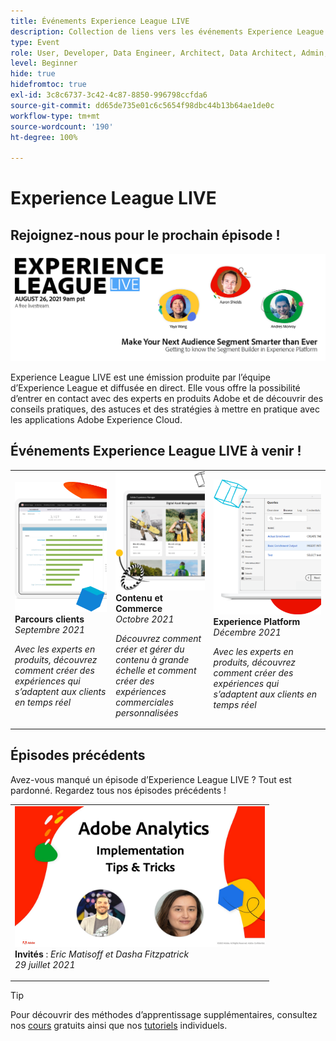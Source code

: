 ```yaml
---
title: Événements Experience League LIVE
description: Collection de liens vers les événements Experience League LIVE précédents
type: Event
role: User, Developer, Data Engineer, Architect, Data Architect, Admin, Leader
level: Beginner
hide: true
hidefromtoc: true
exl-id: 3c8c6737-3c42-4c87-8850-996798ccfda6
source-git-commit: dd65de735e01c6c5654f98dbc44b13b64ae1de0c
workflow-type: tm+mt
source-wordcount: '190'
ht-degree: 100%

---
```


# Experience League LIVE

## Rejoignez-nous pour le prochain épisode !

<a href="https://www.youtube.com/watch?v=rogVKsTFbWk"><img alt="en cliquant, vous serez redirigé vers la salle d’attente Experience League Live sur YouTube" src="assets/1440x492.png" /></a>

Experience League LIVE est une émission produite par l’équipe d’Experience League et diffusée en direct.  Elle vous offre la possibilité d’entrer en contact avec des experts en produits Adobe et de découvrir des conseils pratiques, des astuces et des stratégies à mettre en pratique avec les applications Adobe Experience Cloud.


## Événements Experience League LIVE à venir !

<table>
<tr>
  <td>
      <img alt="Content Services" src="./assets/journeys.png" />
     <div>
          <strong>Parcours clients</strong>
     </div>
     <div>
          <em>Septembre 2021</em>
     </div>
    <p>
    <em>Avec les experts en produits, découvrez comment créer des expériences qui s’adaptent aux clients en temps réel</em>
    <p>
  </td>
  <td>
      <img alt="Content Services" src="./assets/content.png" />
     <div>
          <strong>Contenu et Commerce</strong>
     <div>
          <em>Octobre 2021</em>
     </div>
     </div>
    <p>
    <em>Découvrez comment créer et gérer du contenu à grande échelle et comment créer des expériences commerciales personnalisées</em>
    <p>
  </td>
  <td>
      <img alt="Content Services" src="./assets/platform.png" />
     <div>
          <strong>Experience Platform</strong>
     </div>
     <div>
          <em>Décembre 2021</em>
     </div>    
    <p>
    <em>Avec les experts en produits, découvrez comment créer des expériences qui s’adaptent aux clients en temps réel</em>
    <p>
  </td>
</tr>
</table>


## Épisodes précédents

Avez-vous manqué un épisode d’Experience League LIVE ? Tout est pardonné. Regardez tous nos épisodes précédents !

<table>
<tr>

<td>
    <a href="https://www.youtube.com/watch?v=lxOvLCzEGBI">
      <img height="225" width="400" alt="Experience League LIVE" src="assets/exl-live-after2.jpg" />
    </a>
     <div>
          <strong>Invités</strong> : <i>Eric Matisoff et Dasha Fitzpatrick</i>
     </div>
     <div>
          <em>29 juillet 2021</em>
     </div>    
    <p>
    <em></em>
    <p>
  </td>
</tr>
</table>

>[!TIP]
>
>Pour découvrir des méthodes d’apprentissage supplémentaires, consultez nos [cours](https://experienceleague.adobe.com/fr?lang=fr#dashboard/learning) gratuits ainsi que nos [tutoriels](https://experienceleague.adobe.com/docs/home-tutorials.html?lang=fr) individuels.

